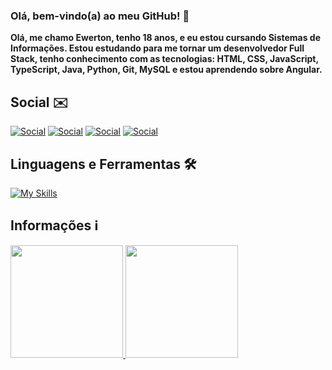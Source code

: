 ### Olá, bem-vindo(a) ao meu GitHub! 👋

**Olá, me chamo Ewerton, tenho 18 anos, e eu estou cursando Sistemas de Informações. Estou estudando para me tornar um desenvolvedor Full Stack, tenho conhecimento com as tecnologias: HTML, CSS, JavaScript, TypeScript, Java, Python, Git, MySQL e estou aprendendo sobre Angular.**

## Social ✉️
[![Social](https://skillicons.dev/icons?i=discord)](https://discord.com/users/551374220953649181)
[![Social](https://skillicons.dev/icons?i=linkedin)](https://www.linkedin.com/in/ewertonlx?lipi=urn%3Ali%3Apage%3Ad_flagship3_profile_view_base_contact_details%3B%2BXvPf9gATIGyN6LLhOKcZw%3D%3D)
[![Social](https://skillicons.dev/icons?i=gmail)](mailto:ewerton123ofc@gmail.com)
[![Social](https://skillicons.dev/icons?i=x)](mailto:ewerton123ofc@gmail.com)

## Linguagens e Ferramentas 🛠️
[![My Skills](https://skillicons.dev/icons?i=html,css,js,ts,py,java,mongodb,git,vscode,notion,discord,discordjs)](https://skillicons.dev)
##

## Informações ℹ️
<div>
<a href="https://www.github.com/ewertonlx">
<img height="180em" src="https://github-readme-stats.vercel.app/api?username=ewertonlx&show_icons=true&theme=chartreuse-dark"/>
<img height="180em" src="https://github-readme-stats.vercel.app/api/top-langs/?username=ewertonlx&langs_count=8&layout=compact&theme=chartreuse-dark"/>
</div>

